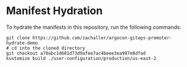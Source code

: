 # Manifest Hydration

To hydrate the manifests in this repository, run the following commands:

```shell
git clone https://github.com/zachaller/argocon-gitops-promoter-hydrate-demo
# cd into the cloned directory
git checkout a70abc1d681d73d9afee7ac4beee3ea987e8dfad
kustomize build ./user-configuration/production/us-east-2
```
